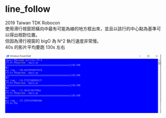 # line_follow
2019 Taiwan TDK Robocon<br>
使用滑行視窗把橫向中最有可能為線的地方框出來，並且以該行的中心點為基準可以得出相對位置。</br>
但因為滑行視窗的 bigO 為 N^2 執行速度非常慢。<br>
40s 的影片平均要跑 130s 左右<br> 

![image](https://github.com/4a5g0030/line_follow/blob/master/conclusion.PNG)
